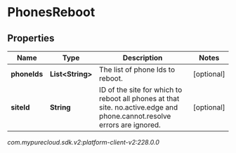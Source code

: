 # PhonesReboot


## Properties

| Name | Type | Description | Notes |
| ------------ | ------------- | ------------- | ------------- |
| **phoneIds** | **List&lt;String&gt;** | The list of phone Ids to reboot. |  [optional] |
| **siteId** | **String** | ID of the site for which to reboot all phones at that site. no.active.edge and phone.cannot.resolve errors are ignored. |  [optional] |




_com.mypurecloud.sdk.v2:platform-client-v2:228.0.0_

